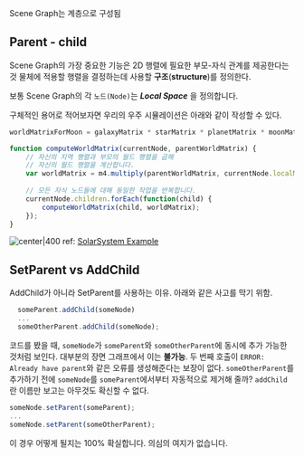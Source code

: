 Scene Graph는 계층으로 구성됨

## Parent - child 

Scene Graph의 가장 중요한 기능은 2D 행렬에 필요한 부모-자식 관계를 제공한다는 것
물체에 적용할 행렬을 결정하는데 사용할 **구조**(**structure**)를 정의한다.

보통 Scene Graph의 각 `노드(Node)`는 **_Local Space_** 을 정의합니다.

구체적인 용어로 적어보자면 우리의 우주 시뮬레이션은 아래와 같이 작성할 수 있다.
```js
worldMatrixForMoon = galaxyMatrix * starMatrix * planetMatrix * moonMatrix;
```

```js
function computeWorldMatrix(currentNode, parentWorldMatrix) {
    // 자신의 지역 행렬과 부모의 월드 행렬을 곱해 
    // 자신의 월드 행렬을 계산합니다.
    var worldMatrix = m4.multiply(parentWorldMatrix, currentNode.localMatrix);
 
    // 모든 자식 노드들에 대해 동일한 작업을 반복합니다.
    currentNode.children.forEach(function(child) {
        computeWorldMatrix(child, worldMatrix);
    });
}
```

<img>![center|400](https://i.imgur.com/N6hGDjm.gif)
ref: [SolarSystem Example](http://172.16.37.4:8080/tutorial018_scene_graph_solar_system.html)



## SetParent vs AddChild

AddChild가 아니라 SetParent를 사용하는 이유. 아래와 같은 사고를 막기 위함.
```js
  someParent.addChild(someNode)
  ...
  someOtherParent.addChild(someNode);
```

코드를 봤을 때, `someNode`가 `someParent`와 `someOtherParent`에 동시에 추가 가능한 것처럼 보인다. 대부분의 장면 그래프에서 이는 **불가능**. 
두 번째 호출이 `ERROR: Already have parent`와 같은 오류를 생성해준다는 보장이 없다.
`someOtherParent`를 추가하기 전에 `someNode`를 `someParent`에서부터 자동적으로 제거해 줄까? `addChild`란 이름만 보고는 아무것도 확신할 수 없다.

```js
someNode.setParent(someParent);
...
someNode.setParent(someOtherParent);
```

이 경우 어떻게 될지는 100% 확실합니다. 의심의 여지가 없습니다.
